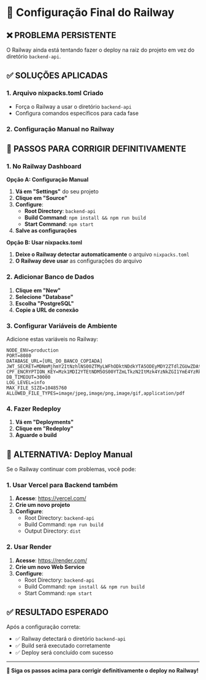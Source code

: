 # 🔧 Configuração Final do Railway

## ❌ **PROBLEMA PERSISTENTE**

O Railway ainda está tentando fazer o deploy na raiz do projeto em vez do diretório `backend-api`.

## ✅ **SOLUÇÕES APLICADAS**

### **1. Arquivo nixpacks.toml Criado**
- Força o Railway a usar o diretório `backend-api`
- Configura comandos específicos para cada fase

### **2. Configuração Manual no Railway**

## 🚀 **PASSOS PARA CORRIGIR DEFINITIVAMENTE**

### **1. No Railway Dashboard**

**Opção A: Configuração Manual**
1. **Vá em "Settings"** do seu projeto
2. **Clique em "Source"**
3. **Configure**:
   - **Root Directory**: `backend-api`
   - **Build Command**: `npm install && npm run build`
   - **Start Command**: `npm start`
4. **Salve as configurações**

**Opção B: Usar nixpacks.toml**
1. **Deixe o Railway detectar automaticamente** o arquivo `nixpacks.toml`
2. **O Railway deve usar** as configurações do arquivo

### **2. Adicionar Banco de Dados**
1. **Clique em "New"**
2. **Selecione "Database"**
3. **Escolha "PostgreSQL"**
4. **Copie a URL de conexão**

### **3. Configurar Variáveis de Ambiente**
Adicione estas variáveis no Railway:
```
NODE_ENV=production
PORT=8080
DATABASE_URL=[URL_DO_BANCO_COPIADA]
JWT_SECRET=MDNmMjhmY2ItNzhlNS00ZTMyLWFhODktNDdkYTA5ODEyMDY2ZTdlZGUwZDAtOGEyZi00MjI4LWEyNmQtZmMxOWM3MGNmNTEw
CPF_ENCRYPTION_KEY=Mzk1MDI2YTEtNDM5OS00YTZmLTkzN2ItMzk4YzNkZGI1YmE4YzRkZGU2ZDUtZThmYy00MmExLWEyNDYtYzkyMTExZWEyM2E1
DB_TIMEOUT=30000
LOG_LEVEL=info
MAX_FILE_SIZE=10485760
ALLOWED_FILE_TYPES=image/jpeg,image/png,image/gif,application/pdf
```

### **4. Fazer Redeploy**
1. **Vá em "Deployments"**
2. **Clique em "Redeploy"**
3. **Aguarde o build**

## 🔧 **ALTERNATIVA: Deploy Manual**

Se o Railway continuar com problemas, você pode:

### **1. Usar Vercel para Backend também**
1. **Acesse**: https://vercel.com/
2. **Crie um novo projeto**
3. **Configure**:
   - Root Directory: `backend-api`
   - Build Command: `npm run build`
   - Output Directory: `dist`

### **2. Usar Render**
1. **Acesse**: https://render.com/
2. **Crie um novo Web Service**
3. **Configure**:
   - Root Directory: `backend-api`
   - Build Command: `npm install && npm run build`
   - Start Command: `npm start`

## ✅ **RESULTADO ESPERADO**

Após a configuração correta:
- ✅ Railway detectará o diretório `backend-api`
- ✅ Build será executado corretamente
- ✅ Deploy será concluído com sucesso

---

**🎯 Siga os passos acima para corrigir definitivamente o deploy no Railway!**
